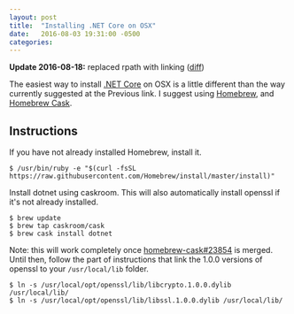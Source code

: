 ```yaml
---
layout: post
title:  "Installing .NET Core on OSX"
date:   2016-08-03 19:31:00 -0500
categories:
---
```


**Update 2016-08-18:** replaced rpath with linking
([diff](https://github.com/joshka/joshka.github.io/commit/fed667f640251b74a4cbb92d446136d75e3fe95e))

The easiest way to install [.NET Core](https://www.microsoft.com/net/core#macos)
on OSX is a little different than the way currently suggested at the Previous
link. I suggest using [Homebrew](http://brew.sh), and
[Homebrew Cask](http://caskroom.io).

## Instructions

If you have not already installed Homebrew, install it.

```console
$ /usr/bin/ruby -e "$(curl -fsSL https://raw.githubusercontent.com/Homebrew/install/master/install)"
```

Install dotnet using caskroom. This will also automatically install openssl if
it's not already installed.

```console
$ brew update
$ brew tap caskroom/cask
$ brew cask install dotnet
```

Note: this will work completely once
[homebrew-cask#23854](https://github.com/caskroom/homebrew-cask/pull/23854) is
merged. Until then, follow the part of instructions that link the 1.0.0 versions
of openssl to your `/usr/local/lib` folder.

```console
$ ln -s /usr/local/opt/openssl/lib/libcrypto.1.0.0.dylib /usr/local/lib/
$ ln -s /usr/local/opt/openssl/lib/libssl.1.0.0.dylib /usr/local/lib/
```
